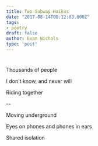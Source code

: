 ```yaml
---
title: Two Subway Haikus
date: "2017-08-14T00:12:03.000Z"
tags:
- poetry
draft: false
author: Evan Nichols
type: 'post'
---
```


#

Thousands of people

I don't know, and never will

Riding together

--

Moving underground

Eyes on phones and phones in ears

Shared isolation
